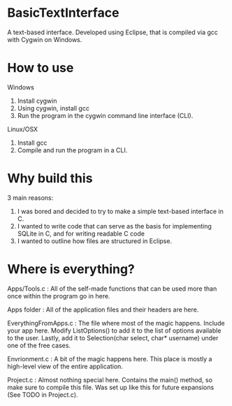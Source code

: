 # BasicTextInterface
A text-based interface. Developed using Eclipse, that is compiled via gcc with Cygwin on Windows. 

# How to use
Windows

1. Install cygwin
2. Using cygwin, install gcc
3. Run the program in the cygwin command line interface (CLI).

Linux/OSX

1. Install gcc
2. Compile and run the program in a CLI.

# Why build this
3 main reasons:
1. I was bored and decided to try to make a simple text-based interface in C.
2. I wanted to write code that can serve as the basis for implementing SQLite in C, and for writing readable C code
3. I wanted to outline how files are structured in Eclipse. 

# Where is everything?

Apps/Tools.c : All of the self-made functions that can be used more than once within the program go in here.

Apps folder : All of the application files and their headers are here. 

EverythingFromApps.c : The file where most of the magic happens. Include your app here. Modify ListOptions() to add it to the list of options available to the user. Lastly, add it to Selection(char select, char* username) under one of the free cases.

Envrionment.c : A bit of the magic happens here. This place is mostly a high-level view of the entire application.

Project.c : Almost nothing special here. Contains the main() method, so make sure to compile this file. Was set up like this for future expansions (See TODO in Project.c).

